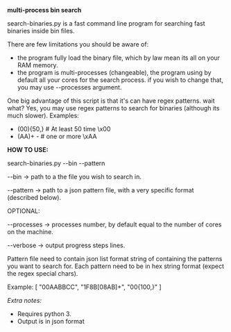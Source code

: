 **multi-process bin search**

search-binaries.py is a fast command line program for searching fast binaries inside bin files.

There are few limitations you should be aware of:

* the program fully load the binary file, which by law mean its all on your RAM memory.
* the program is multi-processes (changeable), the program using by default all your cores for the search process.
    if you wish to change that, you may use --processes argument.

One big advantage of this script is that it's can have regex patterns.
wait what?
Yes, you may use regex patterns to search for binaries (although its much slower).
Examples:
* (00){50,} # At least 50 time \x00
* (AA)+ - # one or more \xAA

**HOW TO USE:**

search-binaries.py --bin <file-path> --pattern <file-path>

--bin -> path to a the file you wish to search in.

--pattern -> path to a json pattern file, with a very specific format (described below).

OPTIONAL:

--processes -> processes number, by default equal to the number of cores on the machine.

--verbose -> output progress steps lines.

Pattern file need to contain json list format string of containing the patterns you want to search for.
Each pattern need to be in hex string format (expect the regex special chars).

Example:
[
    "00AABBCC", 
    "1F8B[08AB]+", 
    "00{100,}"
]

_Extra notes:_
* Requires python 3.
* Output is in json format
